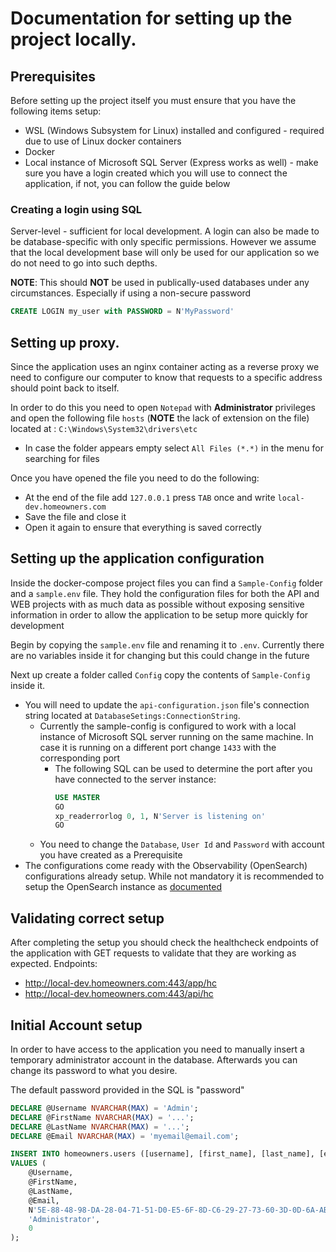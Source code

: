# Documentation for setting up the project locally.

## Prerequisites
Before setting up the project itself you must ensure that you have the following items setup:
- WSL (Windows Subsystem for Linux) installed and configured - required due to use of Linux docker containers
- Docker
- Local instance of Microsoft SQL Server (Express works as well) - make sure you have a login created which you will use to connect the application, if not, you can follow the guide below

### Creating a login using SQL

Server-level - sufficient for local development. A login can also be made to be database-specific with only specific permissions.
However we assume that the local development base will only be used for our application so we do not need to go into such depths.

**NOTE**: This should **NOT** be used in publically-used databases under any circumstances. Especially if using a non-secure password
```sql
CREATE LOGIN my_user with PASSWORD = N'MyPassword'
```

## Setting up proxy.
Since the application uses an nginx container acting as a reverse proxy we need to configure our computer to know that requests to a specific address should point back to itself.

In order to do this you need to open `Notepad` with **Administrator** privileges and open the following file `hosts` (**NOTE** the lack of extension on the file) located at : `C:\Windows\System32\drivers\etc`
- In case the folder appears empty select `All Files (*.*)` in the menu for searching for files

Once you have opened the file you need to do the following:
- At the end of the file add `127.0.0.1` press `TAB` once and write `local-dev.homeowners.com`
- Save the file and close it
- Open it again to ensure that everything is saved correctly

## Setting up the application configuration

Inside the docker-compose project files you can find a `Sample-Config` folder and a `sample.env` file.
They hold the configuration files for both the API and WEB projects with as much data as possible without exposing sensitive information in order to allow the application to be setup more quickly for development

Begin by copying the `sample.env` file and renaming it to `.env`. Currently there are no variables inside it for changing but this could change in the future

Next up create a folder called `Config` copy the contents of `Sample-Config` inside it.
- You will need to update the `api-configuration.json` file's connection string located at `DatabaseSetings:ConnectionString`.
  - Currently the sample-config is configured to work with a local instance of Microsoft SQL server running on the same machine. In case it is running on a different port change `1433` with the corresponding port
    - The following SQL can be used to determine the port after you have connected to the server instance:
        ```sql
        USE MASTER
        GO
        xp_readerrorlog 0, 1, N'Server is listening on'
        GO
        ```
  - You need to change the `Database`, `User Id` and `Password` with account you have created as a Prerequisite
- The configurations come ready with the Observability (OpenSearch) configurations already setup. While not mandatory it is recommended to setup the OpenSearch instance as [documented](./lib/HomeOwners.Lib.Observability/Docs/OpenSearch/LocalSetup.md)

## Validating correct setup
After completing the setup you should check the healthcheck endpoints of the application with GET requests to validate that they are working as expected.
Endpoints:
- http://local-dev.homeowners.com:443/app/hc
- http://local-dev.homeowners.com:443/api/hc

## Initial Account setup
In order to have access to the application you need to manually insert a temporary administrator account in the database. Afterwards you can change its password to what you desire.

The default password provided in the SQL is "password"

```sql
DECLARE @Username NVARCHAR(MAX) = 'Admin';
DECLARE @FirstName NVARCHAR(MAX) = '...';
DECLARE @LastName NVARCHAR(MAX) = '...';
DECLARE @Email NVARCHAR(MAX) = 'myemail@email.com';

INSERT INTO homeowners.users ([username], [first_name], [last_name], [email], [password], [role], [is_deleted])
VALUES (
    @Username,
    @FirstName,
    @LastName,
    @Email,
    N'5E-88-48-98-DA-28-04-71-51-D0-E5-6F-8D-C6-29-27-73-60-3D-0D-6A-AB-BD-D6-2A-11-EF-72-1D-15-42-D8',
    'Administrator',
    0
);
```